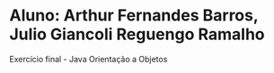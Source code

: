 # Aluno: Arthur Fernandes Barros, Julio Giancoli Reguengo Ramalho #

Exercício final - Java Orientação a Objetos
